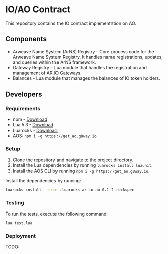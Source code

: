 # IO/AO Contract

This repository contains the IO contract implementation on AO.

## Components

- Arweave Name System (ArNS) Registry - Core process code for the Arweave Name System Registry. It handles name registrations, updates, and queries within the ArNS framework.
- Gateway Registry - Lua module that handles the registration and management of AR.IO Gateways.
- Balances - Lua module that manages the balances of IO token holders.

## Developers

### Requirements

- npm - [Download](https://www.npmjs.com/get-npm)
- Lua 5.3 - [Download](https://www.lua.org/download.html)
- Luarocks - [Download](https://luarocks.org/)
- AOS:
    `npm i -g https://get_ao.g8way.io`

### Setup

1. Clone the repository and navigate to the project directory.
2. Install the Lua dependencies by running `luarocks install luaunit`.
3. Install the AOS CLI by running `npm i -g https://get_ao.g8way.io`.

Install the dependencies by running:

```sh
luarocks install --tree .luarocks ar-io-ao-0.1-1.rockspec
```

### Testing

To run the tests, execute the following command:

```sh
lua test.lua
```

### Deployment

TODO:
